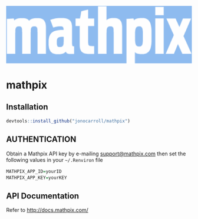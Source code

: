 
<!-- README.md is generated from README.Rmd. Please edit that file -->
![](./inst/logo_blue.png)

mathpix
=======

Installation
------------

``` r
devtools::install_github("jonocarroll/mathpix")
```

AUTHENTICATION
--------------

Obtain a Mathpix API key by e-mailing <support@mathpix.com> then set the following values in your `~/.Renviron` file

``` r
MATHPIX_APP_ID=yourID
MATHPIX_APP_KEY=yourKEY
```

API Documentation
-----------------

Refer to <http://docs.mathpix.com/>
